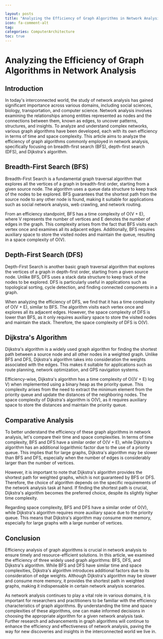 ```yaml
---

layout: posts
title: "Analyzing the Efficiency of Graph Algorithms in Network Analysis"
icon: fa-comment-alt
tag:      
categories: ComputerArchitecture
toc: true
---
```




# Analyzing the Efficiency of Graph Algorithms in Network Analysis

## Introduction

In today's interconnected world, the study of network analysis has gained significant importance across various domains, including social sciences, biology, transportation, and computer science. Network analysis involves examining the relationships among entities represented as nodes and the connections between them, known as edges, to uncover patterns, structures, and insights. To analyze and understand complex networks, various graph algorithms have been developed, each with its own efficiency in terms of time and space complexity. This article aims to analyze the efficiency of graph algorithms commonly employed in network analysis, specifically focusing on breadth-first search (BFS), depth-first search (DFS), and Dijkstra's algorithm.

## Breadth-First Search (BFS)

Breadth-First Search is a fundamental graph traversal algorithm that explores all the vertices of a graph in breadth-first order, starting from a given source node. The algorithm uses a queue data structure to keep track of the nodes to be explored. BFS guarantees that the shortest path from the source node to any other node is found, making it suitable for applications such as social network analysis, web crawling, and network routing.

From an efficiency standpoint, BFS has a time complexity of O(V + E), where V represents the number of vertices and E denotes the number of edges in the graph. This complexity arises from the fact that BFS visits each vertex once and examines all its adjacent edges. Additionally, BFS requires auxiliary space to store the visited nodes and maintain the queue, resulting in a space complexity of O(V).

## Depth-First Search (DFS)

Depth-First Search is another basic graph traversal algorithm that explores the vertices of a graph in depth-first order, starting from a given source node. Unlike BFS, DFS uses a stack data structure to keep track of the nodes to be explored. DFS is particularly useful in applications such as topological sorting, cycle detection, and finding connected components in a graph.

When analyzing the efficiency of DFS, we find that it has a time complexity of O(V + E), similar to BFS. The algorithm visits each vertex once and explores all its adjacent edges. However, the space complexity of DFS is lower than BFS, as it only requires auxiliary space to store the visited nodes and maintain the stack. Therefore, the space complexity of DFS is O(V).

## Dijkstra's Algorithm

Dijkstra's algorithm is a widely used graph algorithm for finding the shortest path between a source node and all other nodes in a weighted graph. Unlike BFS and DFS, Dijkstra's algorithm takes into consideration the weights associated with the edges. This makes it suitable for applications such as route planning, network optimization, and GPS navigation systems.

Efficiency-wise, Dijkstra's algorithm has a time complexity of O((V + E) log V) when implemented using a binary heap as the priority queue. This complexity arises from the need to extract the minimum element from the priority queue and update the distances of the neighboring nodes. The space complexity of Dijkstra's algorithm is O(V), as it requires auxiliary space to store the distances and maintain the priority queue.

## Comparative Analysis

To better understand the efficiency of these graph algorithms in network analysis, let's compare their time and space complexities. In terms of time complexity, BFS and DFS have a similar order of O(V + E), while Dijkstra's algorithm has an additional logarithmic factor due to the use of a priority queue. This implies that for large graphs, Dijkstra's algorithm may be slower than BFS and DFS, especially when the number of edges is considerably larger than the number of vertices.

However, it is important to note that Dijkstra's algorithm provides the shortest path for weighted graphs, which is not guaranteed by BFS or DFS. Therefore, the choice of algorithm depends on the specific requirements of the network analysis task at hand. If finding the shortest path is crucial, Dijkstra's algorithm becomes the preferred choice, despite its slightly higher time complexity.

Regarding space complexity, BFS and DFS have a similar order of O(V), while Dijkstra's algorithm requires more auxiliary space due to the priority queue. This means that Dijkstra's algorithm may consume more memory, especially for large graphs with a large number of vertices.

## Conclusion

Efficiency analysis of graph algorithms is crucial in network analysis to ensure timely and resource-efficient solutions. In this article, we examined the efficiency of three widely used graph algorithms: BFS, DFS, and Dijkstra's algorithm. While BFS and DFS have similar time and space complexities, Dijkstra's algorithm introduces additional factors due to its consideration of edge weights. Although Dijkstra's algorithm may be slower and consume more memory, it provides the shortest path in weighted graphs, making it indispensable in certain network analysis scenarios.

As network analysis continues to play a vital role in various domains, it is important for researchers and practitioners to be familiar with the efficiency characteristics of graph algorithms. By understanding the time and space complexities of these algorithms, one can make informed decisions in choosing the appropriate algorithm for a given network analysis task. Further research and advancements in graph algorithms will continue to enhance the efficiency and effectiveness of network analysis, paving the way for new discoveries and insights in the interconnected world we live in.